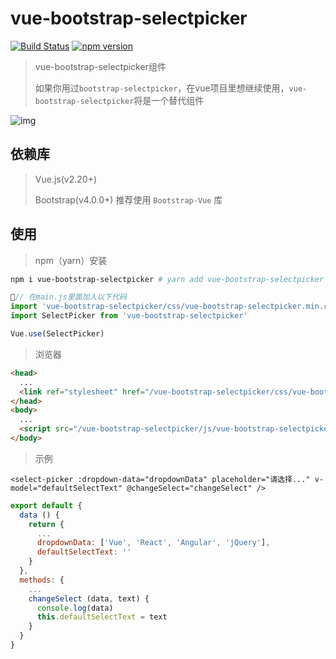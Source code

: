 # vue-bootstrap-selectpicker

[![Build Status](https://travis-ci.org/long-woo/vue-bootstrap-selectpicker.svg?branch=master)](https://travis-ci.org/long-woo/vue-bootstrap-selectpicker)
[![npm version](https://img.shields.io/npm/v/vue-bootstrap-selectpicker.svg?style=flat)](https://www.npmjs.com/package/vue-bootstrap-selectpicker)

> vue-bootstrap-selectpicker组件
>
> 如果你用过`bootstrap-selectpicker`，在vue项目里想继续使用，`vue-bootstrap-selectpicker`将是一个替代组件

![img](https://raw.github.com/long-woo/vue-bootstrap-selectpicker/master/show.gif)

## 依赖库

> Vue.js(v2.20+)
>
> Bootstrap(v4.0.0+) 推荐使用 `Bootstrap-Vue` 库

## 使用

> npm（yarn）安装

``` bash
npm i vue-bootstrap-selectpicker # yarn add vue-bootstrap-selectpicker
```

``` js
// 在main.js里面加入以下代码
import 'vue-bootstrap-selectpicker/css/vue-bootstrap-selectpicker.min.css'
import SelectPicker from 'vue-bootstrap-selectpicker'

Vue.use(SelectPicker)
```

> 浏览器

``` html
<head>
  ...
  <link ref="stylesheet" href="/vue-bootstrap-selectpicker/css/vue-bootstrap-selectpicker.min.css">
</head>
<body>
  ...
  <script src="/vue-bootstrap-selectpicker/js/vue-bootstrap-selectpicker.min.js"></script>
</body>
```

> 示例

``` vue | html
<select-picker :dropdown-data="dropdownData" placeholder="请选择..." v-model="defaultSelectText" @changeSelect="changeSelect" />
```

``` js
export default {
  data () {
    return {
      ...
      dropdownData: ['Vue', 'React', 'Angular', 'jQuery'],
      defaultSelectText: ''
    }
  },
  methods: {
    ...
    changeSelect (data, text) {
      console.log(data)
      this.defaultSelectText = text
    }
  }
}
```
